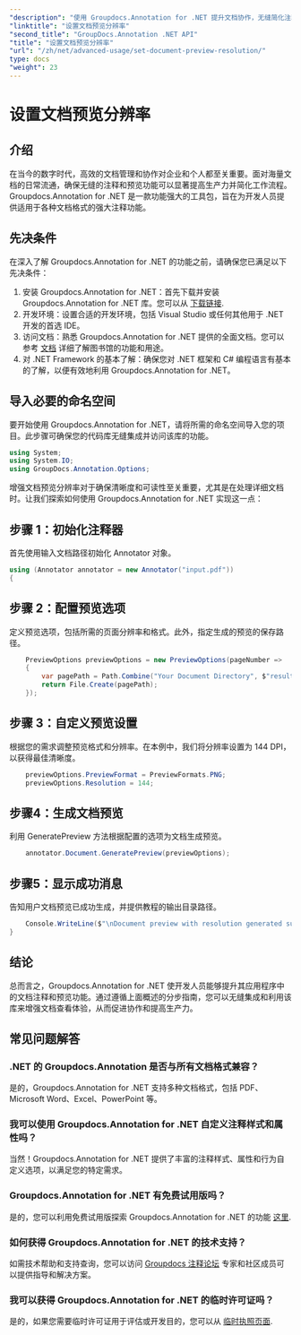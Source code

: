 ```yaml
---
"description": "使用 Groupdocs.Annotation for .NET 提升文档协作，无缝简化注释和预览功能。"
"linktitle": "设置文档预览分辨率"
"second_title": "GroupDocs.Annotation .NET API"
"title": "设置文档预览分辨率"
"url": "/zh/net/advanced-usage/set-document-preview-resolution/"
type: docs
"weight": 23
---
```


# 设置文档预览分辨率

## 介绍
在当今的数字时代，高效的文档管理和协作对企业和个人都至关重要。面对海量文档的日常流通，确保无缝的注释和预览功能可以显著提高生产力并简化工作流程。Groupdocs.Annotation for .NET 是一款功能强大的工具包，旨在为开发人员提供适用于各种文档格式的强大注释功能。
## 先决条件
在深入了解 Groupdocs.Annotation for .NET 的功能之前，请确保您已满足以下先决条件：
1. 安装 Groupdocs.Annotation for .NET：首先下载并安装 Groupdocs.Annotation for .NET 库。您可以从 [下载链接](https://releases。groupdocs.com/annotation/net/).
2. 开发环境：设置合适的开发环境，包括 Visual Studio 或任何其他用于 .NET 开发的首选 IDE。
3. 访问文档：熟悉 Groupdocs.Annotation for .NET 提供的全面文档。您可以参考 [文档](https://tutorials.groupdocs.com/annotation/net/) 详细了解图书馆的功能和用途。
4. 对 .NET Framework 的基本了解：确保您对 .NET 框架和 C# 编程语言有基本的了解，以便有效地利用 Groupdocs.Annotation for .NET。

## 导入必要的命名空间
要开始使用 Groupdocs.Annotation for .NET，请将所需的命名空间导入您的项目。此步骤可确保您的代码库无缝集成并访问该库的功能。

```csharp
using System;
using System.IO;
using GroupDocs.Annotation.Options;
```

增强文档预览分辨率对于确保清晰度和可读性至关重要，尤其是在处理详细文档时。让我们探索如何使用 Groupdocs.Annotation for .NET 实现这一点：
## 步骤 1：初始化注释器
首先使用输入文档路径初始化 Annotator 对象。
```csharp
using (Annotator annotator = new Annotator("input.pdf"))
{
```
## 步骤 2：配置预览选项
定义预览选项，包括所需的页面分辨率和格式。此外，指定生成的预览的保存路径。
```csharp
    PreviewOptions previewOptions = new PreviewOptions(pageNumber =>
    {
        var pagePath = Path.Combine("Your Document Directory", $"result_with_resolution_{pageNumber}.png");
        return File.Create(pagePath);
    });
```
## 步骤 3：自定义预览设置
根据您的需求调整预览格式和分辨率。在本例中，我们将分辨率设置为 144 DPI，以获得最佳清晰度。
```csharp
    previewOptions.PreviewFormat = PreviewFormats.PNG;
    previewOptions.Resolution = 144;
```
## 步骤4：生成文档预览
利用 GeneratePreview 方法根据配置的选项为文档生成预览。
```csharp
    annotator.Document.GeneratePreview(previewOptions);
```
## 步骤5：显示成功消息
告知用户文档预览已成功生成，并提供教程的输出目录路径。
```csharp
    Console.WriteLine($"\nDocument preview with resolution generated successfully.\nCheck output in {"Your Document Directory"}.");
}
```

## 结论
总而言之，Groupdocs.Annotation for .NET 使开发人员能够提升其应用程序中的文档注释和预览功能。通过遵循上面概述的分步指南，您可以无缝集成和利用该库来增强文档查看体验，从而促进协作和提高生产力。
## 常见问题解答
### .NET 的 Groupdocs.Annotation 是否与所有文档格式兼容？
是的，Groupdocs.Annotation for .NET 支持多种文档格式，包括 PDF、Microsoft Word、Excel、PowerPoint 等。
### 我可以使用 Groupdocs.Annotation for .NET 自定义注释样式和属性吗？
当然！Groupdocs.Annotation for .NET 提供了丰富的注释样式、属性和行为自定义选项，以满足您的特定需求。
### Groupdocs.Annotation for .NET 有免费试用版吗？
是的，您可以利用免费试用版探索 Groupdocs.Annotation for .NET 的功能 [这里](https://releases。groupdocs.com/).
### 如何获得 Groupdocs.Annotation for .NET 的技术支持？
如需技术帮助和支持查询，您可以访问 [Groupdocs 注释论坛](https://forum.groupdocs.com/c/annotation/10) 专家和社区成员可以提供指导和解决方案。
### 我可以获得 Groupdocs.Annotation for .NET 的临时许可证吗？
是的，如果您需要临时许可证用于评估或开发目的，您可以从 [临时执照页面](https://purchase。groupdocs.com/temporary-license/).